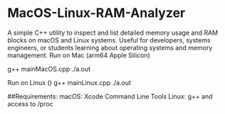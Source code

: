 # MacOS-Linux-RAM-Analyzer
A simple C++ utility to inspect and list detailed memory usage and RAM blocks on macOS and Linux systems. Useful for developers, systems engineers, or students learning about operating systems and memory management.
Run on Mac (arm64 Apple Silicon)

g++ mainMacOS.cpp
./a.out

Run on Linux ()
g++ mainLinux.cpp
./a.out

##Requirements:
macOS: Xcode Command Line Tools
Linux: g++ and access to /proc

